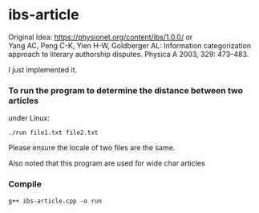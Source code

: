 # ibs-article
Original Idea: https://physionet.org/content/ibs/1.0.0/ or  
Yang AC, Peng C-K, Yien H-W, Goldberger AL: Information categorization approach to literary authorship disputes. Physica A 2003, 329:
473–483.

I just implemented it.

### To run the program to determine the distance between two articles
under Linux:
```
./run file1.txt file2.txt
```
Please ensure the locale of two files are the same.

Also noted that this program are used for wide char articles

### Compile
```
g++ ibs-article.cpp -o run
```